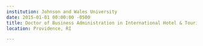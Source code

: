 ```yaml
---
institution: Johnson and Wales University
date: 2015-01-01 00:00:00 -0500
title: Doctor of Business Administration in International Hotel & Tourism Management, honoris causa
location: Providence, RI

---
```

